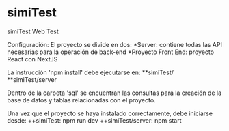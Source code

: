 # simiTest
simiTest Web Test

Configuración:
El proyecto se divide en dos:
*Server: contiene todas las API necesarias para la operación de back-end
*Proyecto Front End: proyecto React con NextJS

La instrucción 'npm install' debe ejecutarse en:
**simiTest/
**simiTest/server

Dentro de la carpeta 'sql' se encuentran las consultas para la creación de la base de datos y tablas relacionadas con el proyecto.

Una vez que el proyecto se haya instalado correctamente, debe iniciarse desde:
++simiTest: npm run dev
++simiTest/server: npm start
